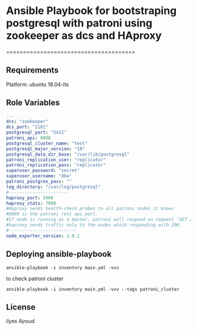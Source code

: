 # Ansible Playbook for bootstraping postgresql with patroni using zookeeper as dcs and HAproxy

======================================


## Requirements

Platform: ubuntu 18.04-lts
## Role Variables
````yml
---
dcs: "zookeeper"
dcs_port: "2181"
postgresql_port: "5432"
patroni_api: 8008
postgresql_cluster_name: "test"
postgresql_major_version: "10"
postgresql_data_dir_base: "/var/lib/postgresql"
patroni_replication_user: "replicator"
patroni_replication_pass: "replicator"
superuser_password: "secret"
superuser_username: "dba"
patroni_postgres_pass: ""
log_directory: "/var/log/postgresql"
#-----------------------
haproxy_port: 5000
haproxy_stats: 7000
#Haproxy sends health-check probes to all patroni nodes it knows
#8008 is the patroni rest api port.
#If node is running as a master, patroni will respond on request ‘GET /’ with http status code 200, in other case it will return 503.
#haproxy sends traffic only to the nodes which responding with 200.
#--------------------------
node_exporter_version: 1.0.1
````
## Deploying ansible-playbook

````
ansible-playbook -i inventory main.yml -vvv
````
to check patroni cluster
````
ansible-playbook -i inventory main.yml -vvv --tags patroni_cluster

````

## License

ilyes Ajroud